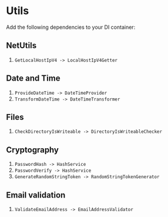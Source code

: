 # Utils
Add the following dependencies to your DI container:

## NetUtils
1. `GetLocalHostIpV4 -> LocalHostIpV4Getter`

## Date and Time
1. `ProvideDateTime -> DateTimeProvider`
2. `TransformDateTime -> DateTimeTransformer`

## Files
1. `CheckDirectoryIsWriteable -> DirectoryIsWriteableChecker`

## Cryptography
1. `PasswordHash -> HashService`
2. `PasswordVerify -> HashService`
3. `GenerateRandomStringToken -> RandomStringTokenGenerator`

## Email validation
1. `ValidateEmailAddress -> EmailAddressValidator`
